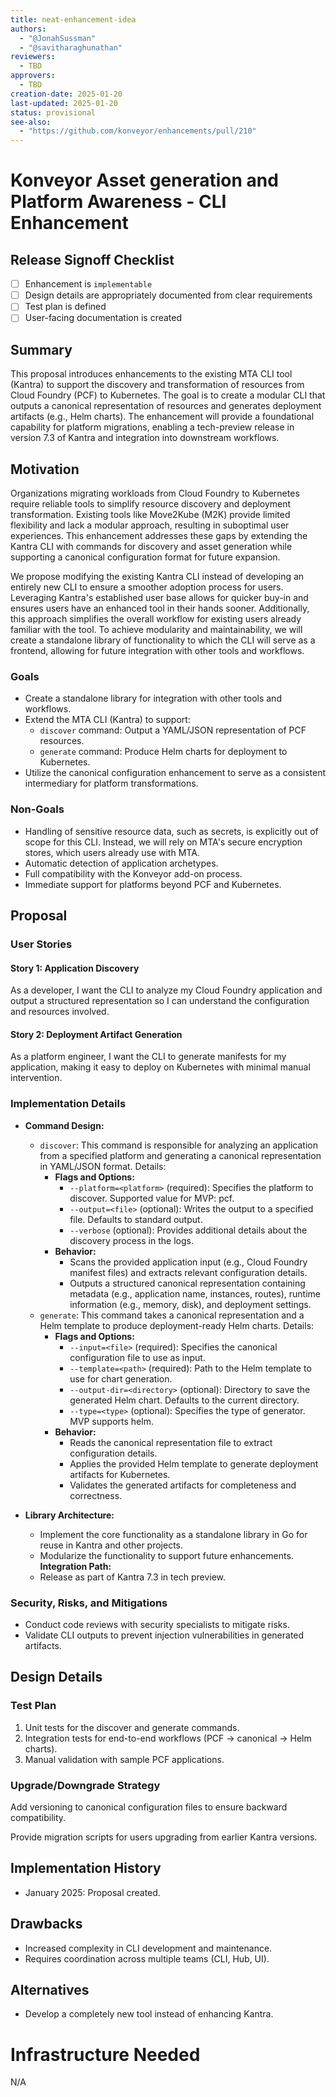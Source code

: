 ```yaml
---
title: neat-enhancement-idea
authors:
  - "@JonahSussman"
  - "@savitharaghunathan"
reviewers:
  - TBD
approvers:
  - TBD
creation-date: 2025-01-20
last-updated: 2025-01-20
status: provisional
see-also:
  - "https://github.com/konveyor/enhancements/pull/210"
---
```



# Konveyor Asset generation and Platform Awareness - CLI Enhancement

## Release Signoff Checklist

- [ ] Enhancement is `implementable`
- [ ] Design details are appropriately documented from clear requirements
- [ ] Test plan is defined
- [ ] User-facing documentation is created

## Summary

This proposal introduces enhancements to the existing MTA CLI tool (Kantra) to support the discovery and transformation of resources from Cloud Foundry (PCF) to Kubernetes. The goal is to create a modular CLI that outputs a canonical representation of resources and generates deployment artifacts (e.g., Helm charts). The enhancement will provide a foundational capability for platform migrations, enabling a tech-preview release in version 7.3 of Kantra and integration into downstream workflows.

## Motivation

Organizations migrating workloads from Cloud Foundry to Kubernetes require reliable tools to simplify resource discovery and deployment transformation. Existing tools like Move2Kube (M2K) provide limited flexibility and lack a modular approach, resulting in suboptimal user experiences. This enhancement addresses these gaps by extending the Kantra CLI with commands for discovery and asset generation while supporting a canonical configuration format for future expansion.

We propose modifying the existing Kantra CLI instead of developing an entirely new CLI to ensure a smoother adoption process for users. Leveraging Kantra's established user base allows for quicker buy-in and ensures users have an enhanced tool in their hands sooner. Additionally, this approach simplifies the overall workflow for existing users already familiar with the tool. To achieve modularity and maintainability, we will create a standalone library of functionality to which the CLI will serve as a frontend, allowing for future integration with other tools and workflows.

### Goals

- Create a standalone library for integration with other tools and workflows.
- Extend the MTA CLI (Kantra) to support:
  - `discover` command: Output a YAML/JSON representation of PCF resources.
  - `generate` command: Produce Helm charts for deployment to Kubernetes.
- Utilize the canonical configuration enhancement to serve as a consistent intermediary for platform transformations.

### Non-Goals

- Handling of sensitive resource data, such as secrets, is explicitly out of  scope for this CLI. Instead, we will rely on MTA's secure encryption stores, which users already use with MTA.
- Automatic detection of application archetypes.
- Full compatibility with the Konveyor add-on process.
- Immediate support for platforms beyond PCF and Kubernetes.

## Proposal

### User Stories

#### Story 1: Application Discovery

As a developer, I want the CLI to analyze my Cloud Foundry application and output a structured representation so I can understand the configuration and resources involved.

#### Story 2: Deployment Artifact Generation

As a platform engineer, I want the CLI to generate manifests for my application, making it easy to deploy on Kubernetes with minimal manual intervention.

### Implementation Details

- **Command Design:**
  - `discover`: This command is responsible for analyzing an application from a specified platform and generating a canonical representation in YAML/JSON format. Details:
    - **Flags and Options:**
      - `--platform=<platform>` (required): Specifies the platform to discover. Supported value for MVP: pcf.
      - `--output=<file>` (optional): Writes the output to a specified file. Defaults to standard output.
      - `--verbose` (optional): Provides additional details about the discovery process in the logs.
    - **Behavior:**
      - Scans the provided application input (e.g., Cloud Foundry manifest files) and extracts relevant configuration details.
      - Outputs a structured canonical representation containing metadata (e.g., application name, instances, routes), runtime information (e.g., memory, disk), and deployment settings.
  - `generate`: This command takes a canonical representation and a Helm template to produce deployment-ready Helm charts. Details:
    - **Flags and Options:**
      - `--input=<file>` (required): Specifies the canonical configuration file to use as input.
      - `--template=<path>` (required): Path to the Helm template to use for chart generation.
      - `--output-dir=<directory>` (optional): Directory to save the generated Helm chart. Defaults to the current directory.
      - `--type=<type>` (optional): Specifies the type of generator. MVP supports helm.
    - **Behavior:**
      - Reads the canonical representation file to extract configuration details.
      - Applies the provided Helm template to generate deployment artifacts for Kubernetes.
      - Validates the generated artifacts for completeness and correctness.

- **Library Architecture:**
  - Implement the core functionality as a standalone library in Go for reuse in Kantra and other projects.
  - Modularize the functionality to support future enhancements.
**Integration Path:**
  - Release as part of Kantra 7.3 in tech preview.

### Security, Risks, and Mitigations

- Conduct code reviews with security specialists to mitigate risks.
- Validate CLI outputs to prevent injection vulnerabilities in generated artifacts.

## Design Details

### Test Plan

1. Unit tests for the discover and generate commands.
2. Integration tests for end-to-end workflows (PCF → canonical → Helm charts).
3. Manual validation with sample PCF applications.

### Upgrade/Downgrade Strategy

Add versioning to canonical configuration files to ensure backward compatibility.

Provide migration scripts for users upgrading from earlier Kantra versions.

## Implementation History

- January 2025: Proposal created.
<!-- - February 2025: Initial prototype of discover and generate commands. -->
<!-- - April 2025: Planned tech-preview release in Kantra 7.3. -->

## Drawbacks

- Increased complexity in CLI development and maintenance.
- Requires coordination across multiple teams (CLI, Hub, UI).

## Alternatives

- Develop a completely new tool instead of enhancing Kantra.

# Infrastructure Needed

N/A
